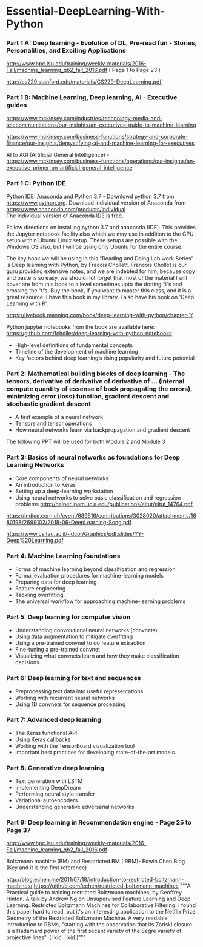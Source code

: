 # Essential-DeepLearning-With-Python



### Part 1 A: Deep learning - Evolution of DL, Pre-read fun - Stories, Personalities, and Exciting Applications

http://www.hpc.lsu.edu/training/weekly-materials/2016-Fall/machine_learning_qb2_fall_2016.pdf ( Page 1 to Page 23 )

http://cs229.stanford.edu/materials/CS229-DeepLearning.pdf 

### Part 1 B: Machine Learning, Deep learning, AI - Executive guides

https://www.mckinsey.com/industries/technology-media-and-telecommunications/our-insights/an-executives-guide-to-machine-learning 

https://www.mckinsey.com/business-functions/strategy-and-corporate-finance/our-insights/demystifying-ai-and-machine-learning-for-executives 

AI to AGI (Artificial General Intelligence) - https://www.mckinsey.com/business-functions/operations/our-insights/an-executive-primer-on-artificial-general-intelligence


### Part 1 C: Python IDE 

Python IDE: Anaconda and Python 3.7 - Downlowd python 3.7 from https://www.python.org. Download individual version of Anaconda from https://www.anaconda.com/products/individual  
The individual version of Anaconda IDE is free.

Follow directions on installing python 3.7 and anaconda (IDE).  This provides the Jupyter notebook facility also which we may use in addition to the GPU setup within Ubuntu Linux setup.   These setups are possible with the Windows OS also, but I will be using only Ubuntu for the entire course. 

The key book we will be using in this "Reading and Doing Lab work Series" is 
Deep learning with Python, by Fracois Chollett.  Francois Chollet is our guru providing extensive notes, and we are indebted for him, because copy and paste is so easy, we should not forget that most of the material I will cover are from this book to a level sometimes upto the dotting “i”s and crossing the “t”s. Buy the book, if you want to master this class, and it is a great resource. I have this book in my library. I also have his book on 'Deep Learning with R'. 

https://livebook.manning.com/book/deep-learning-with-python/chapter-1/ 

Python jupyter notebooks from the book are available here: https://github.com/fchollet/deep-learning-with-python-notebooks 


- High-level definitions of fundamental concepts
- Timeline of the development of machine learning
- Key factors behind deep learning’s rising popularity and future potential

### Part 2:  Mathematical building blocks of deep learning - The tensors, derivative of derivative of derivative of … (internal compute quantity of essense of back propagating the errors), minimizing error (loss) function, gradient descent and stochastic gradient descent 

- A first example of a neural network
- Tensors and tensor operations
- How neural networks learn via backpropagation and gradient descent

The following PPT will be used for both Module 2 and Module 3



### Part 3: Basics of neural networks as foundations for Deep Learning Networks 


- Core components of neural networks
- An introduction to Keras
- Setting up a deep-learning workstation
- Using neural networks to solve basic classification and regression problems
http://helper.ipam.ucla.edu/publications/eltut/eltut_14764.pdf 
 
https://indico.cern.ch/event/689516/contributions/3028020/attachments/1680198/2699102/2018-06-DeepLearning-Song.pdf 

https://www.cs.tau.ac.il/~dcor/Graphics/pdf.slides/YY-Deep%20Learning.pdf 


### Part 4:  Machine Learning foundations

- Forms of machine learning beyond classification and regression
- Formal evaluation procedures for machine-learning models
- Preparing data for deep learning
- Feature engineering
- Tackling overfitting
- The universal workflow for approaching machine-learning problems

### Part 5: Deep learning for computer vision

- Understanding convolutional neural networks (convnets)
- Using data augmentation to mitigate overfitting
- Using a pre-trained convnet to do feature extraction
- Fine-tuning a pre-trained convnet
- Visualizing what convnets learn and how they make classification decisions

### Part 6: Deep learning for text and sequences

- Preprocessing text data into useful representations
- Working with recurrent neural networks
- Using 1D convnets for sequence processing

### Part 7: Advanced deep learning 

- The Keras functional API
- Using Keras callbacks
- Working with the TensorBoard visualization tool
- Important best practices for developing state-of-the-art models

### Part 8:   Generative deep learning 

- Text generation with LSTM
- Implementing DeepDream
- Performing neural style transfer
- Variational autoencoders
- Understanding generative adversarial networks


### Part 9: Deep learning in Recommendation engine - Page 25 to Page 37

http://www.hpc.lsu.edu/training/weekly-materials/2016-Fall/machine_learning_qb2_fall_2016.pdf 

Boltzmann machine (BM) and Resctricted BM ( RBM)- Edwin Chen Blog (Key and it is the first reference)

http://blog.echen.me/2011/07/18/introduction-to-restricted-boltzmann-machines/ 
https://github.com/echen/restricted-boltzmann-machines 
"""A Practical guide to training restricted Boltzmann machines, by Geoffrey Hinton.
A talk by Andrew Ng on Unsupervised Feature Learning and Deep Learning.
Restricted Boltzmann Machines for Collaborative Filtering. I found this paper hard to read, but it's an interesting application to the Netflix Prize.
Geometry of the Restricted Boltzmann Machine. A very readable introduction to RBMs, "starting with the observation that its Zariski closure is a Hadamard power of the first secant variety of the Segre variety of projective lines". (I kid, I kid.)"""


